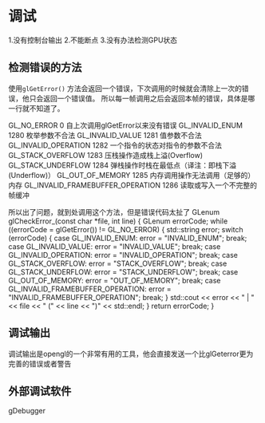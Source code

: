 # 调试

1.没有控制台输出
2.不能断点
3.没有办法检测GPU状态

<!-- 图形编程可以带来很多的乐趣，然而如果什么东西渲染错误，或者甚至根本就没有渲染， -->
<!-- 它同样可以给你带来大量的沮丧感！由于我们大部分时间都在与像素打交道，当出现错误 -->
<!-- 的时候寻找错误的源头可能会非常困难。调试(Debug)这样的视觉错误与往常熟悉的CPU -->
<!-- 调试不同。我们没有一个可以用来输出文本的控制台，在GLSL代码中也不能设置断点， -->
<!-- 更没有方法检测GPU的运行状态。 -->

## 检测错误的方法

使用`glGetError()` 方法会返回一个错误，下次调用的时候就会清除上一次的错误，他只会返回一个错误值。
所以每一帧调用之后会返回本帧的错误，具体是哪一行就不知道了。

GL_NO_ERROR	                        0	    自上次调用glGetError以来没有错误
GL_INVALID_ENUM	                    1280	枚举参数不合法
GL_INVALID_VALUE	                1281	值参数不合法
GL_INVALID_OPERATION	            1282	一个指令的状态对指令的参数不合法
GL_STACK_OVERFLOW	                1283	压栈操作造成栈上溢(Overflow)
GL_STACK_UNDERFLOW	                1284	弹栈操作时栈在最低点（译注：即栈下溢(Underflow)）
GL_OUT_OF_MEMORY	                1285	内存调用操作无法调用（足够的）内存
GL_INVALID_FRAMEBUFFER_OPERATION	1286	读取或写入一个不完整的帧缓冲

所以出了问题，就到处调用这个方法，但是错误代码太扯了
GLenum glCheckError_(const char *file, int line)
{
    GLenum errorCode;
    while ((errorCode = glGetError()) != GL_NO_ERROR)
    {
        std::string error;
        switch (errorCode)
        {
            case GL_INVALID_ENUM:                  error = "INVALID_ENUM"; break;
            case GL_INVALID_VALUE:                 error = "INVALID_VALUE"; break;
            case GL_INVALID_OPERATION:             error = "INVALID_OPERATION"; break;
            case GL_STACK_OVERFLOW:                error = "STACK_OVERFLOW"; break;
            case GL_STACK_UNDERFLOW:               error = "STACK_UNDERFLOW"; break;
            case GL_OUT_OF_MEMORY:                 error = "OUT_OF_MEMORY"; break;
            case GL_INVALID_FRAMEBUFFER_OPERATION: error = "INVALID_FRAMEBUFFER_OPERATION"; break;
        }
        std::cout << error << " | " << file << " (" << line << ")" << std::endl;
    }
    return errorCode;
}


## 调试输出

调试输出是opengl的一个非常有用的工具，他会直接发送一个比glGeterror更为完善的错误或者警告


## 外部调试软件

gDebugger



















